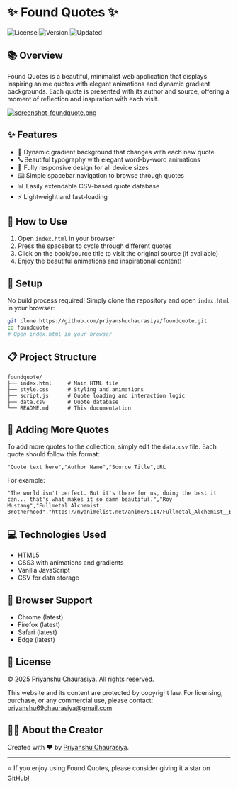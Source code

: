 # ✨ Found Quotes ✨

![License](https://img.shields.io/badge/license-Custom-blue)
![Version](https://img.shields.io/badge/version-1.0.0-green)
![Updated](https://img.shields.io/badge/updated-April%202025-orange)

## 📚 Overview

Found Quotes is a beautiful, minimalist web application that displays inspiring anime quotes with elegant animations and dynamic gradient backgrounds. Each quote is presented with its author and source, offering a moment of reflection and inspiration with each visit.

[![screenshot-foundquote.png](https://i.postimg.cc/vBnjxrgk/screenshot-foundquote.png)](https://postimg.cc/CBFJWf4s)

## ✨ Features

- 🌈 Dynamic gradient background that changes with each new quote
- 🔤 Beautiful typography with elegant word-by-word animations
- 📱 Fully responsive design for all device sizes
- ⌨️ Simple spacebar navigation to browse through quotes
- 📊 Easily extendable CSV-based quote database
- ⚡ Lightweight and fast-loading

## 🚀 How to Use

1. Open `index.html` in your browser
2. Press the spacebar to cycle through different quotes
3. Click on the book/source title to visit the original source (if available)
4. Enjoy the beautiful animations and inspirational content!

## 🔧 Setup

No build process required! Simply clone the repository and open `index.html` in your browser:

```bash
git clone https://github.com/priyanshuchaurasiya/foundquote.git
cd foundquote
# Open index.html in your browser
```

## 📋 Project Structure

```
foundquote/
├── index.html     # Main HTML file
├── style.css      # Styling and animations
├── script.js      # Quote loading and interaction logic
├── data.csv       # Quote database
└── README.md      # This documentation
```

## 📝 Adding More Quotes

To add more quotes to the collection, simply edit the `data.csv` file. Each quote should follow this format:

```csv
"Quote text here","Author Name","Source Title",URL
```

For example:
```csv
"The world isn't perfect. But it's there for us, doing the best it can... that's what makes it so damn beautiful.","Roy Mustang","Fullmetal Alchemist: Brotherhood","https://myanimelist.net/anime/5114/Fullmetal_Alchemist__Brotherhood"
```

## 💻 Technologies Used

- HTML5
- CSS3 with animations and gradients
- Vanilla JavaScript
- CSV for data storage

## 📱 Browser Support

- Chrome (latest)
- Firefox (latest)
- Safari (latest)
- Edge (latest)

## 📄 License

© 2025 Priyanshu Chaurasiya. All rights reserved.

This website and its content are protected by copyright law. For licensing, purchase, or any commercial use, please contact: priyanshu69chaurasiya@gmail.com

## 👨‍💻 About the Creator

Created with ❤️ by [Priyanshu Chaurasiya](https://github.com/Priyanshu84iya).

---

⭐ If you enjoy using Found Quotes, please consider giving it a star on GitHub!

